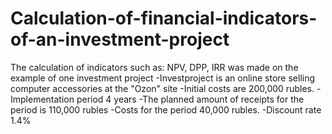 # Calculation-of-financial-indicators-of-an-investment-project
 The calculation of indicators such as: NPV, DPP, IRR was made on the example of one investment project
 -Investproject is an online store selling computer accessories at the "Ozon" site
 -Initial costs are 200,000 rubles.
 -Implementation period 4 years
 -The planned amount of receipts for the period is 110,000 rubles
 -Costs for the period 40,000 rubles.
 -Discount rate 1.4%
